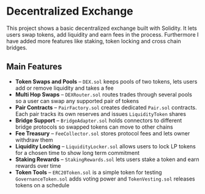 # Decentralized Exchange

This project shows a basic decentralized exchange built with Solidity. It lets users swap tokens, add liquidity and earn fees in the process. 
Furthermore I have added more features like staking, token locking and cross chain bridges.


## Main Features

- **Token Swaps and Pools** – `DEX.sol` keeps pools of two tokens, lets users add or remove liquidity and takes a fee
- **Multi Hop Swaps** – `DEXRouter.sol` routes trades through several pools so a user can swap any supported pair of tokens
- **Pair Contracts** – `PairFactory.sol` creates dedicated `Pair.sol` contracts. Each pair tracks its own reserves and issues `LiquidityToken` shares
- **Bridge Support** – `BridgeAdapter.sol` holds connectors to different bridge protocols so swapped tokens can move to other chains
- **Fee Treasury** – `FeeCollector.sol` stores protocol fees and lets owner withdraw them
- **Liquidity Locking** – `LiquidityLocker.sol` allows users to lock LP tokens for a chosen time to show long term commitment
- **Staking Rewards** – `StakingRewards.sol` lets users stake a token and earn rewards over time
- **Token Tools** – `ERC20Token.sol` is a simple token for testing  `GovernanceToken.sol` adds voting power and `TokenVesting.sol` releases tokens on a schedule
